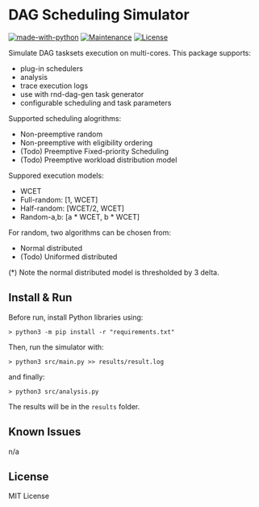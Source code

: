 # DAG Scheduling Simulator

[![made-with-python](https://img.shields.io/badge/Made%20with-Python-1f425f.svg)](https://www.python.org/)
[![Maintenance](https://img.shields.io/badge/Maintained%3F-yes-green.svg)](https://GitHub.com/Naereen/StrapDown.js/graphs/commit-activity)
[![License](http://img.shields.io/:license-mit-blue.svg)](http://badges.mit-license.org)

Simulate DAG tasksets execution on multi-cores. This package supports:

- plug-in schedulers
- analysis
- trace execution logs
- use with rnd-dag-gen task generator
- configurable scheduling and task parameters


Supported scheduling alogrithms:

- Non-preemptive random
- Non-preemptive with eligibility ordering
- (Todo) Preemptive Fixed-priority Scheduling 
- (Todo) Preemptive workload distribution model


Suppored execution models:

- WCET
- Full-random: [1, WCET]
- Half-random: [WCET/2, WCET]
- Random-a,b: [a * WCET, b * WCET]

For random, two algorithms can be chosen from:

- Normal distributed
- (Todo) Uniformed distributed

(*) Note the normal distributed model is thresholded by 3 delta.


## Install & Run

Before run, install Python libraries using:

`> python3 -m pip install -r "requirements.txt"`

Then, run the simulator with:

`> python3 src/main.py >> results/result.log`

and finally:

`> python3 src/analysis.py`

The results will be in the `results` folder.


## Known Issues

n/a


## License

MIT License
